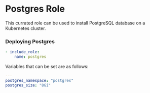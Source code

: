 # Postgres Role

This currated role can be used to install PostgreSQL database on a Kubernetes cluster.

### Deploying Postgres

```yaml
- include_role:
    name: postgres
```

Variables that can be set are as follows:

```yaml
---
postgres_namespace: "postgres"
postgres_size: "8Gi"
```